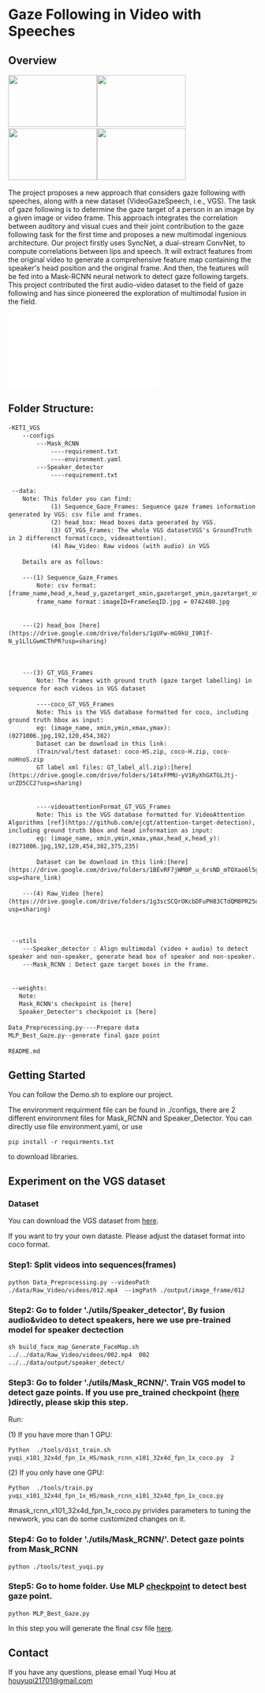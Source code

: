 # Gaze Following in Video with Speeches


## Overview
<img src="data/0124.gif" width="180" height="105"><img src="data/0121.gif" width="180" height="105"><img src="data/0123.gif" width="180" height="105"><img src="data/0122.gif" width="180" height="105">



The project proposes a new approach that considers gaze following with speeches, along with a new dataset (VideoGazeSpeech, i.e., VGS). The task of gaze following is to determine the gaze target of a person in an image by a given image or video frame. This approach integrates the correlation between auditory and visual cues and their joint contribution to the gaze following task for the first time and proposes a new multimodal ingenious architecture. Our project firstly uses SyncNet, a dual-stream ConvNet, to compute correlations between lips and speech. It will extract features from the original video to generate a comprehensive feature map containing the speaker's head position and the original frame. And then, the features will be fed into a Mask-RCNN neural network to detect gaze following targets. This project contributed the first audio-video dataset to the field of gaze following and has since pioneered the exploration of multimodal fusion in the field.

![](./data/MMGaze.pdf)

## Folder Structure:
```
-KETI_VGS
    --configs
        ---Mask_RCNN
            ----requirement.txt
            ----environment.yaml
        ---Speaker_detector
            ----requirement.txt

 --data:
    Note: This folder you can find:
            (1) Sequence_Gaze_Frames: Sequence gaze frames information generated by VGS: csv file and frames. 
            (2) head_box: Head boxes data generated by VGS. 
            (3) GT_VGS_Frames: The whole VGS datasetVGS's GroundTruth in 2 differenct format(coco, videoattention).
            (4) Raw_Video: Raw videos (with audio) in VGS

    Details are as follows:

    ---(1) Sequence_Gaze_Frames
        Note: csv format:  [frame_name,head_x,head_y,gazetarget_xmin,gazetarget_ymin,gazetarget_xmax,gazetarget_ymax]
        frame_name format：imageID+FrameSeqID.jpg = 0742480.jpg


    ---(2) head_box [here](https://drive.google.com/drive/folders/1gUFw-mG9kU_I9R1f-N_y1LlLGwmCThPR?usp=sharing)



    ---(3) GT_VGS_Frames
        Note: The frames with ground truth (gaze target labelling) in sequence for each videos in VGS dataset

        ----coco_GT_VGS_Frames
        Note: This is the VGS database formatted for coco, including ground truth bbox as input:
        eg: (image_name, xmin,ymin,xmax,ymax): (0271006.jpg,192,120,454,382)
        Dataset can be download in this link: 
        (Train/val/test dataset: coco-HS.zip, coco-H.zip, coco-noHnoS.zip
        GT label xml files: GT_label_all.zip):[here](https://drive.google.com/drive/folders/14txFPMU-yV1RyXhGXTGLJtj-urZD5CC2?usp=sharing)
        
        
        ----videoattentionFormat_GT_VGS_Frames
        Note: This is the VGS database formatted for VideoAttention Algorithms [ref](https://github.com/ejcgt/attention-target-detection), including ground truth bbox and head information as input: 
        eg: (image_name, xmin,ymin,xmax,ymax,head_x,head_y): (0271006.jpg,192,120,454,382,375,235)

        Dataset can be download in this link:[here](https://drive.google.com/drive/folders/1BEvRF7jWM0P_u_6rsND_mTOXao6l5gZ3?usp=share_link)

    ---(4) Raw_Video [here](https://drive.google.com/drive/folders/1g3scSCQrOKcbDFuPH83CTdQM8PR25o3o?usp=sharing)



 --utils
    ---Speaker_detector : Align multimodal (video + audio) to detect speaker and non-speaker, generate head box of speaker and non-speaker.
    ---Mask_RCNN : Detect gaze target boxes in the frame.
    

 --weights:
   Note: 
   Mask_RCNN's checkpoint is [here]
   Speaker_Detecter's checkpoint is [here]

Data_Preprocessing.py----Prepare data
MLP_Best_Gaze.py--generate final gaze point

README.md
```


## Getting Started
You can follow the Demo.sh to explore our project.

The environment requirment file can be found in ./configs, there are 2 different environment files for Mask_RCNN and Speaker_Detector. You can directly use file environment.yaml, or use 
```
pip install -r requirments.txt 
```
to download libraries.


## Experiment on the VGS dataset
### Dataset
You can download the VGS dataset from [here](https://drive.google.com/drive/folders/1RJT34bpPtuXwKwohcpVjZ8jOf8XKUXK1?usp=sharing).

If you want to try your own dataste. Please adjust the dataset format into coco format.

### Step1: Split videos into sequences(frames)
```
python Data_Preprocessing.py --videoPath ./data/Raw_Video/videos/012.mp4  --imgPath ./output/image_frame/012
```

### Step2: Go to folder './utils/Speaker_detector', By fusion audio&video to detect speakers, here we use pre-trained model for speaker dectection

```
sh build_face_map_Generate_FaceMap.sh ../../data/Raw_Video/videos/002.mp4  002 ../../data/output/speaker_detect/
```

### Step3: Go to folder './utils/Mask_RCNN/'. Train VGS model to detect gaze points. If you use pre_trained checkpoint ([here](https://drive.google.com/drive/folders/1gcACzyd_8tXTU4HsVNFLyC0_ZBCd7iwm?usp=sharing) )directly, please skip this step.

Run:

(1) If you have more than 1 GPU:
```
Python  ./tools/dist_train.sh yuqi_x101_32x4d_fpn_1x_HS/mask_rcnn_x101_32x4d_fpn_1x_coco.py  2
```

(2) If you only have one GPU:
```
Python  ./tools/train.py yuqi_x101_32x4d_fpn_1x_HS/mask_rcnn_x101_32x4d_fpn_1x_coco.py
```

#mask_rcnn_x101_32x4d_fpn_1x_coco.py privides parameters to tuning the newwork, you can do some customized changes on it.


### Step4: Go to folder './utils/Mask_RCNN/'. Detect gaze points from Mask_RCNN
```
python ./tools/test_yuqi.py
```

### Step5: Go to home folder. Use MLP [checkpoint]() to detect best gaze point.

```
python MLP_Best_Gaze.py
```

In this step you will generate the final csv file [here](https://drive.google.com/file/d/1JBDwW9fbwGz-gl2hzAI9voNz3PR9Rf0T/view?usp=sharing).


## Contact
If you have any questions, please email Yuqi Hou at houyuqi21701@gmail.com
